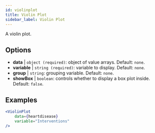 ```yaml
---
id: violinplot
title: Violin Plot
sidebar_label: Violin Plot
---
```


A violin plot.

## Options

* __data__ | `object (required)`: object of value arrays. Default: `none`.
* __variable__ | `string (required)`: variable to display. Default: `none`.
* __group__ | `string`: grouping variable. Default: `none`.
* __showBox__ | `boolean`: controls whether to display a box plot inside. Default: `false`.


## Examples

```jsx live
<ViolinPlot 
    data={heartdisease} 
    variable="Interventions"
/>
```

